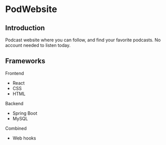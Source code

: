 # PodWebsite
## Introduction
Podcast website where you can follow, and find your favorite podcasts. No account needed to listen today. 

## Frameworks

Frontend 
- React
- CSS
- HTML

Backend
- Spring Boot
- MySQL

Combined
- Web hooks 
